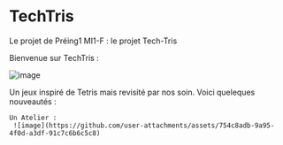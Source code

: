 # TechTris
Le projet de Préing1 MI1-F : le projet Tech-Tris

Bienvenue sur TechTris :


![image](https://github.com/user-attachments/assets/1db7f7d0-5507-482e-941f-4968fc3da19f)

Un jeux inspiré de Tetris mais revisité par nos soin. Voici queleques nouveautés :

    Un Atelier :
     ![image](https://github.com/user-attachments/assets/754c8adb-9a95-4f0d-a3df-91c7c6b6c5c8)


